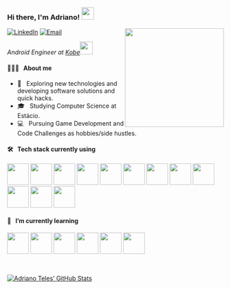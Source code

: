 <h3>Hi there, I'm Adriano! <img src="https://github.com/piyushP7pravin/piyushP7pravin/blob/master/Hi.gif" width="29px"></h3>

<img align='right' src="https://media.giphy.com/media/M9gbBd9nbDrOTu1Mqx/giphy.gif" width="230">

<p>
<a href="https://www.linkedin.com/in/adrianotelesc/"><img alt="LinkedIn" src="https://img.shields.io/badge/LinkedIn-Adriano%20Teles-blue?style=flat-square&logo=linkedin"></a>
<a href="mailto:adriano.telesc@gmail.com"><img alt="Email" src="https://img.shields.io/badge/Email-adriano.telesc@gmail.com-blue?style=flat-square&logo=gmail"></a>
</p>

<p><em>Android Engineer at <a href="https://www.kobe.io/">Kobe</a><img src="https://media.giphy.com/media/WUlplcMpOCEmTGBtBW/giphy.gif" width="30"> 
</em></p>

#### 👨🏻‍💻 &nbsp; About me

- 🤔 &nbsp; Exploring new technologies and developing software solutions and quick hacks.
- 🎓 &nbsp; Studying Computer Science at Estácio.
- 💻 &nbsp; Pursuing Game Development and Code Challenges as hobbies/side hustles.

#### 🛠 &nbsp; Tech stack currently using

<code><a href="https://www.android.com" target="_blank"><img height="50" src="https://www.vectorlogo.zone/logos/android/android-ar21.svg"></a></code>
<code><a href="https://gradle.org" target="_blank"><img height="50" src="https://www.vectorlogo.zone/logos/gradle/gradle-ar21.svg"></a></code>
<code><a href="https://kotlinlang.org" target="_blank"><img height="50" src="https://www.vectorlogo.zone/logos/kotlinlang/kotlinlang-ar21.svg"></a></code>
<code><a href="https://developer.apple.com/xcode/" target="_blank"><img height="50" src="https://www.vectorlogo.zone/logos/apple_xcode/apple_xcode-ar21.svg"></a></code>
<code><a href="https://swift.org" target="_blank"><img height="50" src="https://www.vectorlogo.zone/logos/swift/swift-ar21.svg"></a></code>
<code><a href="https://www.sqlite.org/index.html" target="_blank"><img height="50" src="https://www.vectorlogo.zone/logos/sqlite/sqlite-ar21.svg"></a></code>
<code><a href="https://graphql.org" target="_blank"><img height="50" src="https://www.vectorlogo.zone/logos/graphql/graphql-ar21.svg"></a></code>
<code><a href="https://www.apollographql.com" target="_blank"><img height="50" src="https://www.vectorlogo.zone/logos/apollographql/apollographql-ar21.svg"></a></code>
<code><a href="https://www.json.org/" target="_blank"><img height="50" src="https://www.vectorlogo.zone/logos/json/json-ar21.svg"></a></code>
<code><a href="https://git-scm.com/" target="_blank"><img height="50" src="https://www.vectorlogo.zone/logos/git-scm/git-scm-ar21.svg"></a></code>
<code><a href="https://firebase.google.com" target="_blank"><img height="50" src="https://www.vectorlogo.zone/logos/firebase/firebase-ar21.svg"></a></code>
<code><a href="http://appcenter.ms/" target="_blank"><img height="50" src="https://www.vectorlogo.zone/logos/appcenterms/appcenterms-ar21.svg"></a></code>

#### 🌱 &nbsp; I’m currently learning

<code><a href="https://flutter.dev" target="_blank"><img height="50" src="https://www.vectorlogo.zone/logos/flutterio/flutterio-ar21.svg"></a></code>
<code><a href="https://dart.dev" target="_blank"><img height="50" src="https://www.vectorlogo.zone/logos/dartlang/dartlang-ar21.svg"></a></code>
<code><a href="https://godotengine.org" target="_blank"><img height="50" src="https://www.vectorlogo.zone/logos/godotengine/godotengine-ar21.svg"></a></code>
<code><a href="https://unity.com" target="_blank"><img height="50" src="https://www.vectorlogo.zone/logos/unity3d/unity3d-ar21.svg"></a></code>
<code><a href="https://www.jenkins.io" target="_blank"><img height="50" src="https://www.vectorlogo.zone/logos/jenkins/jenkins-ar21.svg"></a></code>
<code><a href="https://www.docker.com" target="_blank"><img height="50" src="https://www.vectorlogo.zone/logos/docker/docker-ar21.svg"></a></code>

<br/>

[![Adriano Teles’ GitHub Stats](https://github-readme-stats.vercel.app/api?username=adrianotelesc&show_icons=true&count_private=true&theme=omni)](https://github.com/adrianotelesc)

